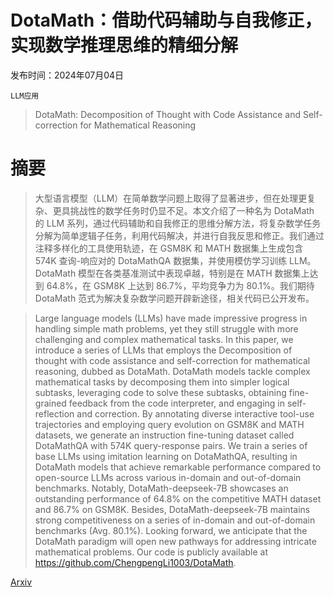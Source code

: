 # DotaMath：借助代码辅助与自我修正，实现数学推理思维的精细分解

发布时间：2024年07月04日

`LLM应用`

> DotaMath: Decomposition of Thought with Code Assistance and Self-correction for Mathematical Reasoning

# 摘要

> 大型语言模型（LLM）在简单数学问题上取得了显著进步，但在处理更复杂、更具挑战性的数学任务时仍显不足。本文介绍了一种名为 DotaMath 的 LLM 系列，通过代码辅助和自我修正的思维分解方法，将复杂数学任务分解为简单逻辑子任务，利用代码解决，并进行自我反思和修正。我们通过注释多样化的工具使用轨迹，在 GSM8K 和 MATH 数据集上生成包含 574K 查询-响应对的 DotaMathQA 数据集，并使用模仿学习训练 LLM。DotaMath 模型在各类基准测试中表现卓越，特别是在 MATH 数据集上达到 64.8%，在 GSM8K 上达到 86.7%，平均竞争力为 80.1%。我们期待 DotaMath 范式为解决复杂数学问题开辟新途径，相关代码已公开发布。

> Large language models (LLMs) have made impressive progress in handling simple math problems, yet they still struggle with more challenging and complex mathematical tasks. In this paper, we introduce a series of LLMs that employs the Decomposition of thought with code assistance and self-correction for mathematical reasoning, dubbed as DotaMath. DotaMath models tackle complex mathematical tasks by decomposing them into simpler logical subtasks, leveraging code to solve these subtasks, obtaining fine-grained feedback from the code interpreter, and engaging in self-reflection and correction. By annotating diverse interactive tool-use trajectories and employing query evolution on GSM8K and MATH datasets, we generate an instruction fine-tuning dataset called DotaMathQA with 574K query-response pairs. We train a series of base LLMs using imitation learning on DotaMathQA, resulting in DotaMath models that achieve remarkable performance compared to open-source LLMs across various in-domain and out-of-domain benchmarks. Notably, DotaMath-deepseek-7B showcases an outstanding performance of 64.8% on the competitive MATH dataset and 86.7% on GSM8K. Besides, DotaMath-deepseek-7B maintains strong competitiveness on a series of in-domain and out-of-domain benchmarks (Avg. 80.1%). Looking forward, we anticipate that the DotaMath paradigm will open new pathways for addressing intricate mathematical problems. Our code is publicly available at https://github.com/ChengpengLi1003/DotaMath.

[Arxiv](https://arxiv.org/abs/2407.04078)